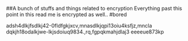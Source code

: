 ##A bunch of stuffs and things related to encryption
Everything past this point in this read me is encrypted as well.. #bored

adsh4dlkjfsdlkj42-0fldfgkjxcv,mnasdlkjqpi13oiu4ksfjz,mncla
dqkjh18odalkjwe-lkjsdoiuq9834.,rq,fgpqkmahjdlaj3
eeeeue873kp
